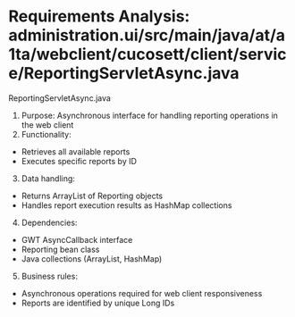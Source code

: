 # Requirements Analysis: administration.ui/src/main/java/at/a1ta/webclient/cucosett/client/service/ReportingServletAsync.java

ReportingServletAsync.java
1. Purpose: Asynchronous interface for handling reporting operations in the web client
2. Functionality:
- Retrieves all available reports
- Executes specific reports by ID
3. Data handling:
- Returns ArrayList of Reporting objects
- Handles report execution results as HashMap collections
4. Dependencies:
- GWT AsyncCallback interface
- Reporting bean class
- Java collections (ArrayList, HashMap)
5. Business rules:
- Asynchronous operations required for web client responsiveness
- Reports are identified by unique Long IDs